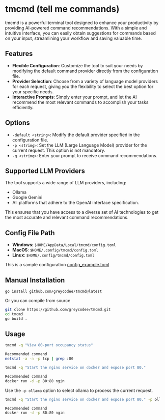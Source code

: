 # tmcmd (tell me commands)

tmcmd is a powerful terminal tool designed to enhance your productivity by providing AI-powered command recommendations. With a simple and intuitive interface, you can easily obtain suggestions for commands based on your input, streamlining your workflow and saving valuable time.

## Features

- **Flexible Configuration**: Customize the tool to suit your needs by modifying the default command provider directly from the configuration file.
- **Provider Selection**: Choose from a variety of language model providers for each request, giving you the flexibility to select the best option for your specific needs.
- **Interactive Prompts**: Simply enter your prompt, and let the AI recommend the most relevant commands to accomplish your tasks efficiently.

## Options

- `-default <string>`: Modify the default provider specified in the configuration file.
- `-p <string>`: Set the LLM (Large Language Model) provider for the current request. This option is not mandatory.
- `-q <string>`: Enter your prompt to receive command recommendations.

## Supported LLM Providers

The tool supports a wide range of LLM providers, including:

- Ollama
- Google Gemini
- All platforms that adhere to the OpenAI interface specification.

This ensures that you have access to a diverse set of AI technologies to get the most accurate and relevant command recommendations.

## Config File Path

- **Windows**: `$HOME/AppData/Local/tmcmd/config.toml`
- **MacOS**: `$HOME/.config/tmcmd/config.toml`
- **Linux**: `$HOME/.config/tmcmd/config.toml`

This is a sample configuration [config_example.toml](./config_example.toml)

## Manual Installation

```base
go install github.com/greycodee/tmcmd@latest
```

Or you can compile from source

```bash
git clone https://github.com/greycodee/tmcmd.git
cd tmcmd
go build .
```

## Usage

```bash
tmcmd -q "View 80-port occupancy status"

Recommended command
netstat -a -n -p tcp | grep :80
```

```bash
tmcmd -q "Start the nginx service on docker and expose port 80."

Recommended command
docker run -d -p 80:80 ngin
```

Use the `-p ollama` option to select ollama to process the current request.

```bash
tmcmd -q "Start the nginx service on docker and expose port 80." -p ollama

Recommended command
docker run -d -p 80:80 ngin
```
